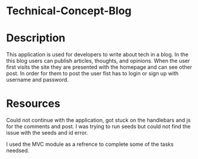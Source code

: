 # Technical-Concept-Blog

# Description
This application is used for developers to write about tech in a blog. In the this blog users can publish articles, thoughts, and opinions. When the user first visits the site they are presented with the homepage and can see other post. In order for them to post the user fist has to login or sign up with username and password. 


# Resources

Could not continue with the application, got stuck on the handlebars and js for the comments and post. I was trying to run seeds but could not find the issue with the seeds and id error. 

I used the MVC module as a refrence to complete some of the tasks needsed.